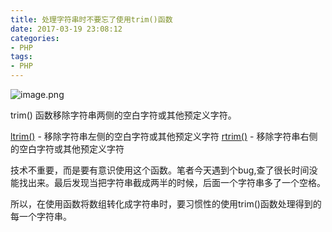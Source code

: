 ```yaml
---
title: 处理字符串时不要忘了使用trim()函数
date: 2017-03-19 23:08:12
categories:
- PHP
tags:
- PHP
---
```


![image.png](https://upload-images.jianshu.io/upload_images/2875232-9b6f1f5ac7cd3f60.png?imageMogr2/auto-orient/strip%7CimageView2/2/w/620)

trim() 函数移除字符串两侧的空白字符或其他预定义字符。

[ltrim()](http://www.w3school.com.cn/php/func_string_ltrim.asp "PHP ltrim() 函数") - 移除字符串左侧的空白字符或其他预定义字符
[rtrim()](http://www.w3school.com.cn/php/func_string_rtrim.asp "PHP rtrim() 函数") - 移除字符串右侧的空白字符或其他预定义字符

技术不重要，而是要有意识使用这个函数。笔者今天遇到个bug,查了很长时间没能找出来。最后发现当把字符串截成两半的时候，后面一个字符串多了一个空格。

所以，在使用函数将数组转化成字符串时，要习惯性的使用trim()函数处理得到的每一个字符串。


